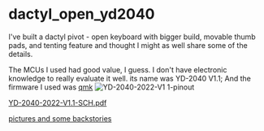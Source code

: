 # dactyl_open_yd2040
I've built a dactyl pivot - open keyboard with bigger build, movable thumb pads, and tenting feature
and thought I might as well share some of the details.

The MCUs I used had good value, I guess. I don't have electronic knowledge to really evaluate it well. its name was YD-2040 V1.1;
And the firmware I used was [qmk](https://github.com/qmk/qmk_firmware)
![YD-2040-2022-V1 1-pinout](https://github.com/user-attachments/assets/6883a729-a481-4f7f-ba5c-ac5f1cfcbeca)

[YD-2040-2022-V1.1-SCH.pdf](https://github.com/user-attachments/files/18221666/YD-2040-2022-V1.1-SCH.pdf)

[pictures and some backstories](https://newsie.social/@Dewry/113452166034299283)
